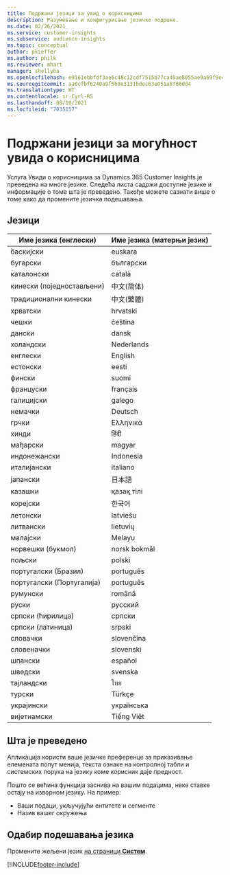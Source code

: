 ```yaml
---
title: Подржани језици за увид о корисницима
description: Разумевање и конфигурисање језичке подршке.
ms.date: 02/26/2021
ms.service: customer-insights
ms.subservice: audience-insights
ms.topic: conceptual
author: pkieffer
ms.author: philk
ms.reviewer: mhart
manager: shellyha
ms.openlocfilehash: e9161ebbfdf3ae6c48c12cdf7515b77ca49ae8055ae9a69f9ec314bc1247aeaf
ms.sourcegitcommit: aa0cfbf6240a9f560e3131bdec63e051a8786dd4
ms.translationtype: HT
ms.contentlocale: sr-Cyrl-RS
ms.lasthandoff: 08/10/2021
ms.locfileid: "7035157"
---
```

# <a name="supported-languages-for-audience-insights-capability"></a>Подржани језици за могућност увида о корисницима

Услуга Увиди о корисницима за Dynamics 365 Customer Insights је преведена на многе језике. Следећа листа садржи доступне језике и информације о томе шта је преведено. Такође можете сазнати више о томе како да промените језичка подешавања. 

## <a name="languages"></a>Језици

| Име језика (енглески)|  Име језика (матерњи језик) |
| ------------- | ------------- |
| баскијски | euskara |
| бугарски | български |
| каталонски | català |
| кинески (поједностављени) | 中文(简体) |
| традиционални кинески | 中文(繁體) |
| хрватски | hrvatski |
| чешки | čeština |
| дански | dansk |
| холандски | Nederlands |
| енглески | English |
| естонски | eesti |
| фински | suomi |
| француски | français |
| галицијски | galego |
| немачки | Deutsch |
| грчки | Ελληνικά |
| хинди | हिंदी |
| мађарски | magyar |
| индонежански | Indonesia |
| италијански | italiano |
| јапански | 日本語 |
| казашки | қазақ тілі |
| корејски | 한국어 |
| летонски | latviešu |
| литвански | lietuvių |
| малајски | Melayu |
| норвешки (букмол) | norsk bokmål |
| пољски | polski |
| португалски (Бразил) | português |
| португалски (Португалија) | português |
| румунски | română |
| руски | русский |
| српски (ћирилица) | српски |
| српски (латиница) | srpski |
| словачки | slovenčina |
| словеначки | slovenski |
| шпански | español |
| шведски | svenska |
| тајландски | ไทย |
| турски | Türkçe |
| украјински | українська |
| вијетнамски | Tiếng Việt |

## <a name="whats-translated"></a>Шта је преведено

Апликација користи ваше језичке преференце за приказивање елемената попут менија, текста ознаке на контролној табли и системских порука на језику коме корисник даје предност.

Пошто се већина функција заснива на вашим подацима, неке ставке остају на изворном језику. На пример:

- Ваши подаци, укључујући ентитете и сегменте
- Назив вашег окружења

## <a name="choose-your-language-settings"></a>Одабир подешавања језика  

Промените жељени језик [ на страници **Систем**](system.md).


[!INCLUDE[footer-include](../includes/footer-banner.md)]